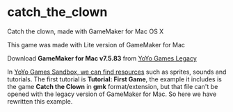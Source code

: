 # catch_the_clown
Catch the clown, made with GameMaker for Mac OS X

This game was made with Lite version of GameMaker for Mac

Download **GameMaker for Mac v7.5.83** from [YoYo Games Legacy](https://www.yoyogames.com/legacy)

In [YoYo Games Sandbox, we can find resources](http://sandbox.yoyogames.com/make/resources) such as sprites, sounds and tutorials.
The first tutorial is **Tutorial: First Game**, the example it includes is the game **Catch the Clown** in **gmk** format/extension, but that file can't be opened with the legacy version of GameMaker for Mac. So here we have rewritten this example.

